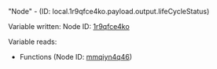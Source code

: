 "Node" - (ID: local.1r9qfce4ko.payload.output.lifeCycleStatus)

Variable written:
Node ID: [1r9qfce4ko](../nodes/1r9qfce4ko.md)

Variable reads:
* Functions (Node ID: [mmqiyn4q46](../nodes/mmqiyn4q46.md))
